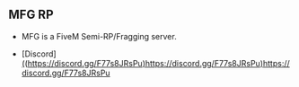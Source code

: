 ## MFG RP

- MFG is a FiveM Semi-RP/Fragging server.

- [Discord][((https://discord.gg/F77s8JRsPu)https://discord.gg/F77s8JRsPu)](https://discord.gg/F77s8JRsPu)https://discord.gg/F77s8JRsPu

